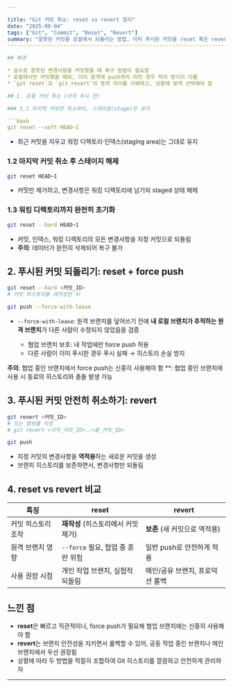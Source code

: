 ```yaml
---

title: "Git 커밋 취소: reset vs revert 정리"
date: "2025-08-04"
tags: ["Git", "Commit", "Reset", "Revert"]
summary: "잘못된 커밋을 로컬에서 되돌리는 방법, 이미 푸시된 커밋을 reset 혹은 revert하는 방법과 두 명령의 차이점을 정리합니다."
-----------------------------------------------------------------------------------

## 배경

* 실수로 잘못된 변경사항을 커밋했을 때 복구 방법이 필요함
* 로컬에서만 커밋했을 때와, 이미 원격에 push까지 마친 경우 처리 방식이 다름
* `git reset`과 `git revert`의 동작 차이를 이해하고, 상황에 맞게 선택해야 함

## 1. 로컬 커밋 취소 (아직 푸시 전)

### 1.1 마지막 커밋만 취소하되, 스테이징(stage)은 유지

```bash
git reset --soft HEAD~1
```

* 최근 커밋을 지우고 워킹 디렉토리·인덱스(staging area)는 그대로 유지

### 1.2 마지막 커밋 취소 후 스테이지 해제

```bash
git reset HEAD~1
```

* 커밋만 제거하고, 변경사항은 워킹 디렉토리에 남기되 staged 상태 해제

### 1.3 워킹 디렉토리까지 완전히 초기화

```bash
git reset --hard HEAD~1
```

* 커밋, 인덱스, 워킹 디렉토리의 모든 변경사항을 지정 커밋으로 되돌림
* **주의**: 데이터가 완전히 삭제되어 복구 불가

## 2. 푸시된 커밋 되돌리기: reset + force push

```bash
git reset --hard <커밋_ID>
# 커밋 히스토리를 재작성한 뒤

git push --force-with-lease
```

* `--force-with-lease`: 원격 브랜치를 덮어쓰기 전에 **내 로컬 브랜치가 추적하는 원격 브랜치**가 다른 사람이 수정되지 않았음을 검증

  * 협업 브랜치 보호: 내 작업에만 force push 허용
  * 다른 사람이 이미 푸시한 경우 푸시 실패 → 히스토리 손실 방지

**주의**: 협업 중인 브랜치에서 force push는 신중히 사용해야 함
\*\*: 협업 중인 브랜치에 사용 시 동료의 히스토리와 충돌 발생 가능

## 3. 푸시된 커밋 안전히 취소하기: revert

```bash
git revert <커밋_ID>
# 또는 범위를 지정
# git revert <시작_커밋_ID>..<끝_커밋_ID>

git push
```

* 지정 커밋의 변경사항을 **역적용**하는 새로운 커밋을 생성
* 브랜치 히스토리를 보존하면서, 변경사항만 되돌림

## 4. reset vs revert 비교

| 특징         | reset                    | revert              |
| ---------- | ------------------------ | ------------------- |
| 커밋 히스토리 조작 | **재작성** (히스토리에서 커밋 제거)   | **보존** (새 커밋으로 역적용) |
| 원격 브랜치 영향  | `--force` 필요, 협업 중 혼란 위험 | 일반 push로 안전하게 적용    |
| 사용 권장 시점   | 개인 작업 브랜치, 실험적 되돌림       | 메인/공유 브랜치, 프로덕션 롤백  |

## 느낀 점

* **reset**은 빠르고 직관적이나, force push가 필요해 협업 브랜치에는 신중히 사용해야 함
* **revert**는 브랜치 안전성을 지키면서 롤백할 수 있어, 공동 작업 중인 브랜치나 메인 브랜치에서 우선 권장됨
* 상황에 따라 두 방법을 적절히 조합하여 Git 히스토리를 깔끔하고 안전하게 관리하자

---
```

